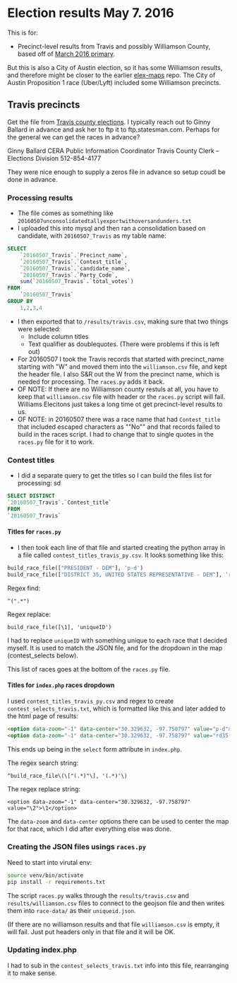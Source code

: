 Election results May 7. 2016
===============================

This is for:

* Precinct-level results from Travis and possibly Williamson County, based off of [March 2016 primary](http://projects.statesman.com/databases/election-results-20160507/).

But this is also a City of Austin election, so it has some Williamson results, and therefore might be closer to the earlier [elex-maps](https://github.com/statesman/elex-maps) repo. The City of Austin Proposition 1 race (Uber/Lyft) included some Williamson precincts.

## Travis precincts

Get the file from [Travis county elections](elections@traviscoutytx.gov). I typically reach out to Ginny Ballard in advance and ask her to ftp it to ftp.statesman.com. Perhaps for the general we can get the races in advance?

Ginny Ballard CERA
Public Information Coordinator
Travis County Clerk – Elections Division
512-854-4177

They were nice enough to supply a zeros file in advance so setup coudl be done in advance.

### Processing results

* The file comes as something like `20160507unconsolidatedtallyexportwithoversandunders.txt`
* I uploaded this into mysql and then ran a consolidation based on candidate, with `20160507_Travis` as my table name:

``` sql
SELECT
    `20160507_Travis`.`Precinct_name`,
    `20160507_Travis`.`Contest_title`,
    `20160507_Travis`.`candidate_name`,
    `20160507_Travis`.`Party_Code`,
    sum(`20160507_Travis`.`total_votes`)
FROM
    `20160507_Travis`
GROUP BY
    1,2,3,4
```

* I then exported that to `/results/travis.csv`, making sure that two things were selected:
    - Include column titles
    - Text qualifier as doublequotes. (There were problems if this is left out)
* For 20160507 I took the Travis records that started with precinct_name starting with "W" and moved them into the `williamson.csv` file, and kept the header file. I also S&R out the W from the precinct name, which is needed for processing. The `races.py` adds it back.
* OF NOTE: If there are no Williamson county restuls at all, you have to keep that `williamson.csv` file with header or the `races.py` script will fail. Williams Elecitons just takes a long time ot get precinct-level results to us.
* OF NOTE: in 20160507 there was a race name that had `Contest_title` that included escaped characters as ""No"" and that records failed to build in the races script. I had to change that to single quotes in the `races.py` file for it to work.

### Contest titles

* I did a separate query to get the titles so I can build the files list for processing:
sd

``` sql
SELECT DISTINCT
`20160507_Travis`.`Contest_title`
FROM
`20160507_Travis`
```

#### Titles for `races.py`
* I then took each line of that file and started creating the python array in a file called `contest_titles_travis_py.csv`. It looks something like this:

``` python
build_race_file(["PRESIDENT - DEM"], 'p-d')
build_race_file(["DISTRICT 35, UNITED STATES REPRESENTATIVE - DEM"], 'rd35-d')
```

Regex find:
```
^(".*")
```

Regex replace:
```
build_race_file([\1], 'uniqueID')
```

I had to replace `uniqueID` with something unique to each race that I decided myself. It is used to match the JSON file, and for the dropdown in the map (contest_selects below).

This list of races goes at the bottom of the `races.py` file.

#### Titles for `index.php` races dropdown

I used `contest_titles_travis_py.csv` and regex to create `contest_selects_travis.txt`, which is formatted like this and later added to the html page of results:

``` html
<option data-zoom="-1" data-center="30.329632, -97.758797" value="p-d">PRESIDENT - DEM</option>
<option data-zoom="-1" data-center="30.329632, -97.758797" value="rd35-d">DISTRICT 35, UNITED STATES REPRESENTATIVE - DEM</option>

```

This ends up being in the `select` form attribute in `index.php`.

The regex search string:
```
^build_race_file\(\["(.*)"\], '(.*)'\)
```

The regex replace string:
```
<option data-zoom="-1" data-center="30.329632, -97.758797" value="\2">\1</option>
```

The `data-zoom` and `data-center` options there can be used to center the map for that race, which I did after everything else was done.


### Creating the JSON files usings `races.py`

Need to start into virutal env:
``` bash
source venv/bin/activate
pip install -r requirements.txt
```

The script `races.py` walks through the `results/travis.csv` and `results/williamson.csv` files to connect to the geojson file and then writes them into `race-data/` as their `uniqueid.json`.

(If there are no williamson results and that file `williamson.csv` is empty, it will fail. Just put headers only in that file and it will be OK.

### Updating index.php

I had to sub in the `contest_selects_travis.txt` info into this file, rearranging it to make sense.
